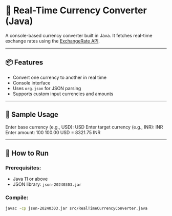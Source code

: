 # 💱 Real-Time Currency Converter (Java)

A console-based currency converter built in Java. It fetches real-time exchange rates using the [ExchangeRate API](https://www.exchangerate-api.com/).

---

## 📦 Features

- Convert one currency to another in real time
- Console interface
- Uses `org.json` for JSON parsing
- Supports custom input currencies and amounts

---

## 🧪 Sample Usage

Enter base currency (e.g., USD): USD
Enter target currency (e.g., INR): INR
Enter amount: 100
100.00 USD = 8321.75 INR

---

## 🚀 How to Run

### Prerequisites:
- Java 11 or above
- JSON library: `json-20240303.jar`

### Compile:

```bash
javac -cp json-20240303.jar src/RealTimeCurrencyConverter.java
